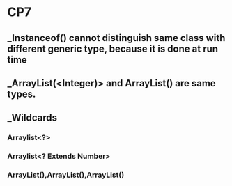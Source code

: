 # CP7
## _Instanceof() cannot distinguish same class with different generic type, because it is done at run time
## _ArrayList(<Integer)> and ArrayList(<String>) are same types.
## _Wildcards
### Arraylist<?>
### Arraylist<? Extends Number>
### ArrayList(<Integer>),ArrayList(<Double>),ArrayList(<Number>)
